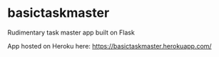 # basictaskmaster
Rudimentary task master app built on Flask

App hosted on Heroku here: https://basictaskmaster.herokuapp.com/
